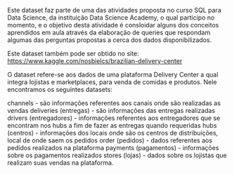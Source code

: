 

Este dataset faz parte de uma das atividades proposta no curso SQL para Data Science, da instituição Data Science Academy,
o qual participo no momento, e o objetivo desta atividade é consloidar alguns dos conceitos aprendidos em aula através 
da elaboração de queries que respondam algumas das perguntas propostas a cerca dos dados disponibilizados. 

Este dataset também pode ser obtido no site: https://www.kaggle.com/nosbielcs/brazilian-delivery-center

O dataset refere-se aos dados de uma plataforma Delivery Center a qual integra lojistas e marketplaces, para venda de 
comidas e produtos. Nele encontramos os seguintes datasets:

channels - são informações referentes aos canais onde são realizadas as vendas
deliveries (entregas) - são informações das entregas realizadas 
drivers (entregadores) - informações referentes aos entregadores que se encontram nos hubs a fim de fazer as entregas quando requeridas
hubs (centros) - informações dos locais onde são os centros de distribuições, local de onde saem os pedidos
order (pedidos) - dados referentes aos pedidos realizados na plataforma
payments (pagamentos) - informações sobre os pagamentos realizados
stores (lojas) -  dados sobre os lojistas que realizam suas vendas na plataforma.
